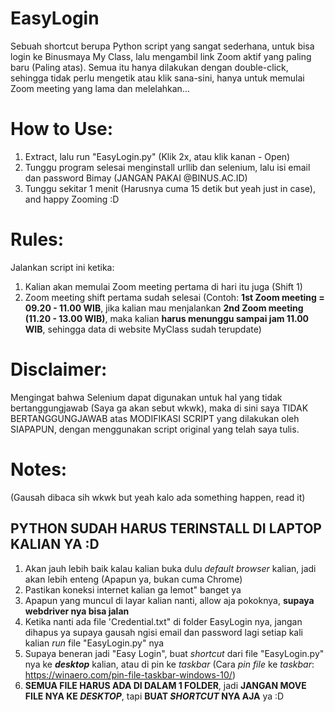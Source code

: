 # EasyLogin
Sebuah shortcut berupa Python script yang sangat sederhana, untuk bisa login ke Binusmaya My Class, lalu mengambil link Zoom aktif yang paling baru (Paling atas). Semua itu hanya dilakukan dengan double-click, sehingga tidak perlu mengetik atau klik sana-sini, hanya untuk memulai Zoom meeting yang lama dan melelahkan...

# How to Use:
1. Extract, lalu run "EasyLogin.py" (Klik 2x, atau klik kanan - Open)
2. Tunggu program selesai menginstall urllib dan selenium, lalu isi email dan password Bimay (JANGAN PAKAI @BINUS.AC.ID)
3. Tunggu sekitar 1 menit (Harusnya cuma 15 detik but yeah just in case), and happy Zooming :D

# Rules:
Jalankan script ini ketika:
1. Kalian akan memulai Zoom meeting pertama di hari itu juga (Shift 1)
2. Zoom meeting shift pertama sudah selesai 
(Contoh: **1st Zoom meeting = 09.20 - 11.00 WIB**, jika kalian mau menjalankan **2nd Zoom meeting (11.20 - 13.00 WIB)**, maka kalian **harus menunggu sampai jam 11.00 WIB**, sehingga data di website MyClass sudah terupdate)

# Disclaimer:
Mengingat bahwa Selenium dapat digunakan untuk hal yang tidak bertanggungjawab (Saya ga akan sebut wkwk), maka di sini saya TIDAK BERTANGGUNGJAWAB atas MODIFIKASI SCRIPT yang dilakukan oleh SIAPAPUN, dengan menggunakan script original yang telah saya tulis.

# Notes:
(Gausah dibaca sih wkwk but yeah kalo ada something happen, read it)

## PYTHON SUDAH HARUS TERINSTALL DI LAPTOP KALIAN YA :D
1. Akan jauh lebih baik kalau kalian buka dulu *default browser* kalian, jadi akan lebih enteng (Apapun ya, bukan cuma Chrome)
2. Pastikan koneksi internet kalian ga lemot" banget ya
3. Apapun yang muncul di layar kalian nanti, allow aja pokoknya, **supaya webdriver nya bisa jalan**
4. Ketika nanti ada file 'Credential.txt" di folder EasyLogin nya, jangan dihapus ya supaya gausah ngisi email dan password lagi setiap kali kalian *run* file "EasyLogin.py" nya
5. Supaya beneran jadi "Easy Login", buat *shortcut* dari file "EasyLogin.py" nya ke ***desktop*** kalian, atau di pin ke *taskbar* (Cara *pin file* ke *taskbar*: https://winaero.com/pin-file-taskbar-windows-10/)
6. **SEMUA FILE HARUS ADA DI DALAM 1 FOLDER**, jadi **JANGAN MOVE FILE NYA KE *DESKTOP***, tapi **BUAT *SHORTCUT* NYA AJA** ya :D
